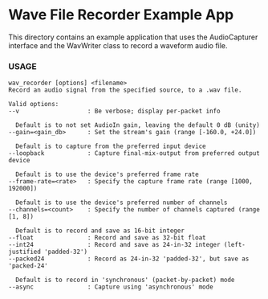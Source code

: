 # Wave File Recorder Example App

This directory contains an example application that uses the AudioCapturer
interface and the WavWriter class to record a waveform audio file.

### USAGE
    wav_recorder [options] <filename>
    Record an audio signal from the specified source, to a .wav file.

    Valid options:
    --v                   : Be verbose; display per-packet info

      Default is to not set AudioIn gain, leaving the default 0 dB (unity)
    --gain=<gain_db>      : Set the stream's gain (range [-160.0, +24.0])

      Default is to capture from the preferred input device
    --loopback            : Capture final-mix-output from preferred output device

      Default is to use the device's preferred frame rate
    --frame-rate=<rate>   : Specify the capture frame rate (range [1000, 192000])

      Default is to use the device's preferred number of channels
    --channels=<count>    : Specify the number of channels captured (range [1, 8])

      Default is to record and save as 16-bit integer
    --float               : Record and save as 32-bit float
    --int24               : Record and save as 24-in-32 integer (left-justified 'padded-32')
    --packed24            : Record as 24-in-32 'padded-32', but save as 'packed-24'

      Default is to record in 'synchronous' (packet-by-packet) mode
    --async               : Capture using 'asynchronous' mode
